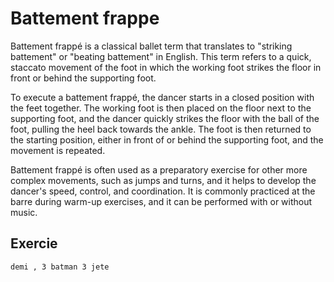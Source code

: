 # Battement frappe

Battement frappé is a classical ballet term that translates to "striking battement" or "beating battement" in English. This term refers to a quick, staccato movement of the foot in which the working foot strikes the floor in front or behind the supporting foot.

To execute a battement frappé, the dancer starts in a closed position with the feet together. The working foot is then placed on the floor next to the supporting foot, and the dancer quickly strikes the floor with the ball of the foot, pulling the heel back towards the ankle. The foot is then returned to the starting position, either in front of or behind the supporting foot, and the movement is repeated.

Battement frappé is often used as a preparatory exercise for other more complex movements, such as jumps and turns, and it helps to develop the dancer's speed, control, and coordination. It is commonly practiced at the barre during warm-up exercises, and it can be performed with or without music.

## **Exercie**

```bash
demi , 3 batman 3 jete
```
